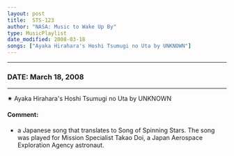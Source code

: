 ```yaml
---
layout: post
title:  STS-123
author: "NASA: Music to Wake Up By"
type: MusicPlaylist
date_modified: 2008-03-18
songs: ["Ayaka Hirahara's Hoshi Tsumugi no Uta by UNKNOWN"]
---
```


----
### DATE: March 18, 2008
----
✷ Ayaka Hirahara's Hoshi Tsumugi no Uta by UNKNOWN

#### Comment:
* a Japanese song that translates to Song of Spinning Stars. The song was played for Mission Specialist Takao Doi, a Japan Aerospace Exploration Agency astronaut.



<br/>
<center>
	<a target="_blank"
	   href="https://twitter.com/intent/tweet?hashtags=Space,NASA,Playlist,NASAWakeupCalls,SpaceProgram&text={{ page.author}}, '{{ page.songs.first }}' {{ page.title }}, {{ page.date | date: '%B %d, %Y' }}. {{ site.url }}{{ page.url }}&via=nasawakeupcalls"><i class="fab fa-twitter" alt="Tweet this page" style="font-size: 1.3em;"></i></a>
	&nbsp; 	<i class="fas fa-user-astronaut" style="font-size: 1.5em;"></i> &nbsp;
    <a type="amzn" search="'Ayaka Hirahara's Hoshi Tsumugi no Uta by UNKNOWN'" category="popular music">
    <i class="fab fa-amazon" style="font-size: 1.3em;"></i></a>
</center>
